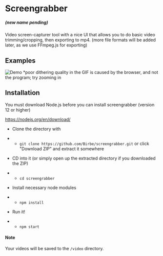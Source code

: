 # Screengrabber
##### (new name pending)

Video screen-capturer tool with a nice UI that allows you to do basic video trimming/cropping, then exporting to mp4.
(more file formats will be added later, as we use FFmpeg.js for exporting)


## Examples

![Demo](assets/demo.gif)
*poor dithering quality in the GIF is caused by the browser, and not the program; try zooming in

## Installation

You must download Node.js before you can install screengrabber (version 12 or higher)

https://nodejs.org/en/download/

- Clone the directory with

- - `git clone https://github.com/Birbe/screengrabber.git` or click "Download ZIP" and extract it somewhere
- CD into it (or simply open up the extracted directory if you downloaded the ZIP)

- - `cd screengrabber`
- Install necessary node modules

- - `npm install`

- Run it!
- - `npm start`

#### Note
Your videos will be saved to the `/video` directory.
